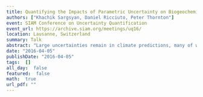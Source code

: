 ```yaml
---
title: Quantifying the Impacts of Parametric Uncertainty on Biogeochemistry in the ACME Land Model
authors: ["Khachik Sargsyan, Daniel Ricciuto, Peter Thornton"]
event: SIAM Conference on Uncertainty Quantification
event_url: https://archive.siam.org/meetings/uq16/
location: Lausanne, Switzerland
summary: Talk
abstract: "Large uncertainties remain in climate predictions, many of which originate from uncertainties in land-surface processes. In particular, uncertainties in land-atmosphere fluxes of carbon dioxide and energy are driven by incomplete knowledge about model parameters and their variation over space and time. Using the ACME land model, we perform uncertainty decomposition based on global Polynomial Chaos (PC) surrogate construction, using the Bayesian Compressive Sensing (BCS) sparse learning technique.<br>"
date: "2016-04-05"
publishDate: "2016-04-05"
tags:  []
all_day:  false
featured:  false
math:  true
url_pdf: ""
---
```

